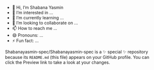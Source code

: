 - 👋 Hi, I’m Shabana Yasmin
- 👀 I’m interested in ...
- 🌱 I’m currently learning ...
- 💞️ I’m looking to collaborate on ...
- 📫 How to reach me ...
- 😄 Pronouns: ...
- ⚡ Fun fact: ...

Shabanayasmin-spec/Shabanayasmin-spec is a ✨ special ✨ repository because its `README.md` (this file) appears on your GitHub profile.
You can click the Preview link to take a look at your changes.


